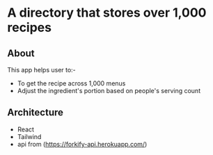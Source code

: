 # A directory that stores over 1,000 recipes

## About

This app helps user to:-

- To get the recipe across 1,000 menus
- Adjust the ingredient's portion based on people's serving count

## Architecture

- React
- Tailwind
- api from (https://forkify-api.herokuapp.com/)

